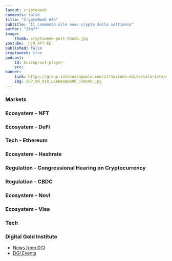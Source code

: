 ```yaml
---
layout: cryptoweek
comments: false
title: "CryptoWeek #45"
subtitle: "Il commento alle news crypto della settimana" 
author: "Staff"
image:
    thumb: cryptoweek-post-thumb.jpg
youtube: _hjR_9FT-EE
published: false
cryptoweek: true
podcast:
    id: buzzsprout-player-
    src: 
banner:
    link: https://group.intesasanpaolo.com/it/sezione-editoriale/intesa-sanpaolo-on-air?utm_campaign=GoldInstitute&utm_source=GoldInstitute&utm_medium=Banner_CPM&utm_content=DisplayAwareness&utm_term=GoldInstitute_Banner_CPM_GoldInstitute_
    img: ISP_ON_AIR_LEADERBOARD_728X90.jpg
---
```


### Markets

### Ecosystem - NFT

### Ecosystem - DeFi

### Tech - Ethereum

### Ecosystem - Hashrate

### Regulation - Congressional Hearing on Cryptocurrency

### Regulation - CBDC

### Ecosystem - Novi

### Ecosystem - Visa

### Tech

### Digital Gold Institute

- [News from DGI](https://dgi.io/news/)
- [DGI Events](https://dgi.io/events/)
